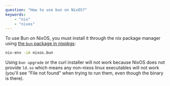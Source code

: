 ```yaml
---
question: "How to use bun on NixOS?"
keywords:
    - "nix"
    - "nixos"
---
```


To use Bun on NixOS, you must install it through the nix package manager using [the `bun` package in nixpkgs](<https://search.nixos.org/packages?channel=unstable&show=bun&from=0&size=1&sort=relevance&type=packages&query=bun>):

```sh
nix-env -iA nixos.bun
```

Using `bun upgrade` or the curl installer will not work because NixOS does not provide `ld.so` which means any non-nixos linux executables will not work (you'll see "File not found" when trying to run them, even though the binary is there).

